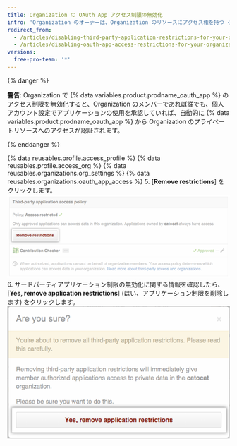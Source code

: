 ```yaml
---
title: Organization の OAuth App アクセス制限の無効化
intro: 'Organization のオーナーは、Organization のリソースにアクセス権を持つ {% data variables.product.prodname_oauth_app %} の制限を無効化できます。'
redirect_from:
  - /articles/disabling-third-party-application-restrictions-for-your-organization/
  - /articles/disabling-oauth-app-access-restrictions-for-your-organization
versions:
  free-pro-team: '*'
---
```


{% danger %}

**警告**: Organization で {% data variables.product.prodname_oauth_app %} のアクセス制限を無効化すると、Organization のメンバーであれば誰でも、個人アカウント設定でアプリケーションの使用を承認していれば、自動的に {% data variables.product.prodname_oauth_app %} から Organization のプライベートリソースへのアクセスが認証されます。

{% enddanger %}

{% data reusables.profile.access_profile %}
{% data reusables.profile.access_org %}
{% data reusables.organizations.org_settings %}
{% data reusables.organizations.oauth_app_access %}
5. [**Remove restrictions**] をクリックします。 ![[Remove restrictions] ボタン](/assets/images/help/settings/settings-third-party-remove-restrictions.png)
6. サードパーティアプリケーション制限の無効化に関する情報を確認したら、[**Yes, remove application restrictions**] (はい、アプリケーション制限を削除します) をクリックします。 ![解除確認ボタン](/assets/images/help/settings/settings-third-party-confirm-disable.png)
